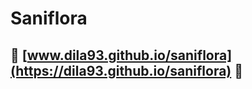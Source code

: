 # Saniflora

## :large_blue_diamond: [www.dila93.github.io/saniflora](https://dila93.github.io/saniflora) :large_blue_diamond:
